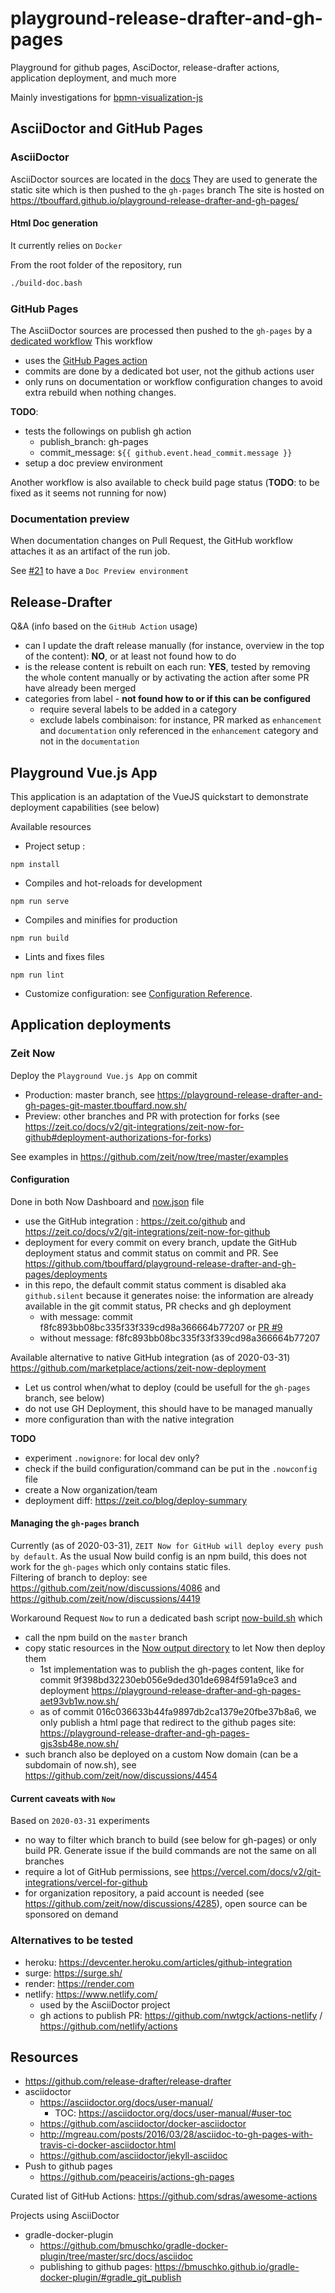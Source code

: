 # playground-release-drafter-and-gh-pages

Playground for github pages, AsciDoctor, release-drafter actions, application deployment, and much more

Mainly investigations for [bpmn-visualization-js](https://github.com/process-analytics/bpmn-visualization-js)


## AsciiDoctor and GitHub Pages

### AsciiDoctor

AsciiDoctor sources are located in the [docs](docs)
They are used to generate the static site which is then pushed to the `gh-pages` branch
The site is hosted on https://tbouffard.github.io/playground-release-drafter-and-gh-pages/ 

#### Html Doc generation

It currently relies on `Docker`

From the root folder of the repository, run 
```bash
./build-doc.bash
```

### GitHub Pages

The AsciiDoctor sources are processed then pushed to the `gh-pages` by a [dedicated workflow](.github/workflows/gh-pages-publishing.yml)
This workflow
- uses the [GitHub Pages action](https://github.com/marketplace/actions/github-pages-action)
- commits are done by a dedicated bot user, not the github actions user
- only runs on documentation or workflow configuration changes to avoid extra rebuild when nothing changes.

**TODO**:
- tests the followings on publish gh action
    - publish_branch: gh-pages
    - commit_message: `${{ github.event.head_commit.message }}`
- setup a doc preview environment

Another workflow is also available to check build page status (**TODO**: to be fixed as it seems not running for now)

### Documentation preview

When documentation changes on Pull Request, the GitHub workflow attaches it as an artifact of the run job.

See [#21](https://github.com/tbouffard/playground-release-drafter-and-gh-pages/issues/21) to have a `Doc Preview environment`



## Release-Drafter

Q&A (info based on the `GitHub Action` usage)
- can I update the draft release manually (for instance, overview in the top of the content): **NO**, or at least not found how to do
- is the release content is rebuilt on each run: **YES**, tested by removing the whole content manually or by activating the
action after some PR have already been merged
- categories from label - **not found how to or if this can be configured**
  - require several labels to be added in a category
  - exclude labels combinaison: for instance, PR marked as `enhancement` and `documentation` only referenced in the `enhancement`
  category and not in the `documentation`


## Playground Vue.js App

This application is an adaptation of the VueJS quickstart to demonstrate deployment capabilities (see below)

Available resources
- Project setup :
```
npm install
```
- Compiles and hot-reloads for development
```
npm run serve
```
- Compiles and minifies for production
```
npm run build
```
- Lints and fixes files
```
npm run lint
```
- Customize configuration: see [Configuration Reference](https://cli.vuejs.org/config/).


## Application deployments

### Zeit Now

Deploy the `Playground Vue.js App` on commit
- Production: master branch, see https://playground-release-drafter-and-gh-pages-git-master.tbouffard.now.sh/
- Preview: other branches and PR with protection for forks (see https://zeit.co/docs/v2/git-integrations/zeit-now-for-github#deployment-authorizations-for-forks) 

See examples in https://github.com/zeit/now/tree/master/examples


#### Configuration

Done in both Now Dashboard and [now.json](./now.json) file

- use the GitHub integration : https://zeit.co/github and https://zeit.co/docs/v2/git-integrations/zeit-now-for-github
- deployment for every commit on every branch, update the GitHub deployment status and commit status on commit and PR.
See https://github.com/tbouffard/playground-release-drafter-and-gh-pages/deployments
- in this repo, the default commit status comment is disabled aka `github.silent` because it generates noise: the information are already
available in the git commit status, PR checks and gh deployment 
  - with message: commit f8fc893bb08bc335f33f339cd98a366664b77207 or [PR #9](https://github.com/tbouffard/playground-release-drafter-and-gh-pages/pull/9)
  - without message: f8fc893bb08bc335f33f339cd98a366664b77207

Available alternative to native GitHub integration (as of 2020-03-31)
https://github.com/marketplace/actions/zeit-now-deployment
- Let us control when/what to deploy (could be usefull for the `gh-pages` branch, see below)
- do not use GH Deployment, this should have to be managed manually
- more configuration than with the native integration 

**TODO**
- experiment `.nowignore`: for local dev only?
- check if the build configuration/command can be put in the `.nowconfig` file
- create a Now organization/team
- deployment diff: https://zeit.co/blog/deploy-summary

#### Managing the `gh-pages` branch

Currently (as of 2020-03-31), `ZEIT Now for GitHub will deploy every push by default`. As the usual Now build config
is an npm build, this does not work for the `gh-pages` which only contains static files.  
Filtering of branch to deploy: see https://github.com/zeit/now/discussions/4086 and https://github.com/zeit/now/discussions/4419


Workaround
Request `Now` to run a dedicated bash script [now-build.sh](./now-build.sh) which
- call the npm build on the `master` branch
- copy static resources in the [Now output directory](https://zeit.co/docs/v2/build-step#output-directory) to let Now then
deploy them
  - 1st implementation was to publish the gh-pages content, like for commit 9f398bd32230eb056e9ded301de6984f591a9ce3 and deployment https://playground-release-drafter-and-gh-pages-aet93vb1w.now.sh/
  - as of commit 016c036633b44fa9897db2ca1379e20fbe37b8a6, we only publish a html page that redirect to the github pages site: https://playground-release-drafter-and-gh-pages-gjs3sb48e.now.sh/
- such branch also be deployed on a custom Now domain (can be a subdomain of now.sh), see https://github.com/zeit/now/discussions/4454


#### Current caveats with `Now`

Based on `2020-03-31` experiments
- no way to filter which branch to build (see below for gh-pages) or only build PR. Generate issue if the build commands are not the same on all branches 
- require a lot of GitHub permissions, see https://vercel.com/docs/v2/git-integrations/vercel-for-github
- for organization repository, a paid account is needed (see https://github.com/zeit/now/discussions/4285), open source can be sponsored on demand


### Alternatives to be tested

- heroku: https://devcenter.heroku.com/articles/github-integration
- surge: https://surge.sh/ 
- render: https://render.com
- netlify: https://www.netlify.com/
  - used by the AsciiDoctor project
  - gh actions to publish PR: https://github.com/nwtgck/actions-netlify / https://github.com/netlify/actions


## Resources

- https://github.com/release-drafter/release-drafter
- asciidoctor
  - https://asciidoctor.org/docs/user-manual/
    - TOC: https://asciidoctor.org/docs/user-manual/#user-toc
  - https://github.com/asciidoctor/docker-asciidoctor
  - http://mgreau.com/posts/2016/03/28/asciidoc-to-gh-pages-with-travis-ci-docker-asciidoctor.html
  - https://github.com/asciidoctor/jekyll-asciidoc
- Push to github pages
  - https://github.com/peaceiris/actions-gh-pages
  
Curated list of GitHub Actions: https://github.com/sdras/awesome-actions

Projects using AsciiDoctor
  - gradle-docker-plugin
    - https://github.com/bmuschko/gradle-docker-plugin/tree/master/src/docs/asciidoc
    - publishing to github pages: https://bmuschko.github.io/gradle-docker-plugin/#gradle_git_publish
  
